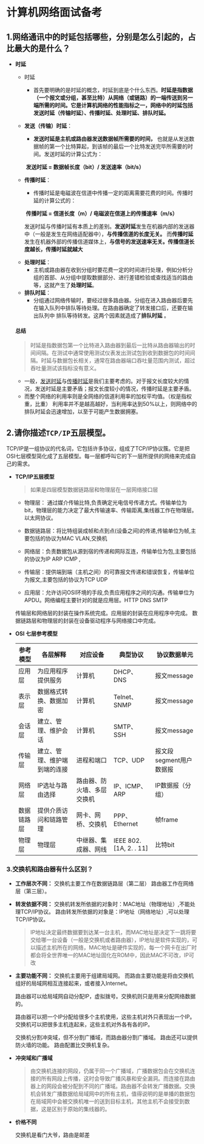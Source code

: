 # 计算机网络面试备考

## 1.网络通讯中的时延包括哪些，分别是怎么引起的，占比最大的是什么？

* **时延**

  * 时延

    * 首先要明确的是时延的概念，时延到底是个什么东西。**时延是指数据（一个报文或分组，甚至比特）从网络（或链路）的一端传送到另一端所需的时间。它是计算机网络的性能指标之一，网络中的时延包括发送时延（传输时延）、传播时延、处理时延、排队时延。**

  * **发送（传输）时延**： 

    * **发送时延是主机或路由器发送数据帧所需要的时间，** 也就是从发送数据帧的第一个比特算起，到该帧的最后一个比特发送完毕所需要的时间。发送时延的计算公式为：

    ​        **发送时延 = 数据帧长度（bit）/ 发送速率（bit/s）**

  * **传播时延**：

    * 传播时延是电磁波在信道中传播一定的距离需要花费的时间。传播时延的计算公式的：

    ​        **传播时延 = 信道长度（m）/ 电磁波在信道上的传播速率（m/s）**

    ​		发送时延与传播时延有本质上的差别。**发送时延**发生在机器内部的发送器中（一般是发生在网络适配器中），**与传播信道的长度无关。** 而**传播时延**发生在机器外部的传播信道媒体上，**与信号的发送速率无关。传播信道长度越长，传播时延就越大**

  - **处理时延**：
    * 主机或路由器在收到分组时要花费一定的时间进行处理，例如分析分组的首部、从分组中提取数据部分、进行差错检验或查找适当的路由等，这就产生了**处理时延**。
  - **排队时延**：
    * 分组通过网络传输时，要经过很多路由器。分组在进入路由器后要先在输入队列中排队等待处理。在路由器确定了转发接口后，还要在输出队列中 排队等待转发。这两个因素就造成了**排队时延** 。

  #### 总结

  > 时延是指数据包第一个比特进入路由器到最后一比特从路由器输出的时间间隔。在测试中通常使用测试仪表发出测试包到收到数据包的时间间隔。时延与数据包长相关，通常在路由器端口吞吐量范围内测试，超过吞吐量测试该指标没有意义。

  - 一般，[发送时延](https://www.baidu.com/s?wd=发送时延&tn=SE_PcZhidaonwhc_ngpagmjz&rsv_dl=gh_pc_zhidao)与[传播时延](https://www.baidu.com/s?wd=传播时延&tn=SE_PcZhidaonwhc_ngpagmjz&rsv_dl=gh_pc_zhidao)是我们主要考虑的。对于报文长度较大的情况，发送时延是主要矛盾；报文长度较小的情况，传播时延是主要矛盾。
  - 而整个网络的利用率则是全网络的信道利用率的加权平均值。（权是指权重，比重） 利用率并不是越高越好，当利用率达到50%以上，则网络中的排队时延会迅速增加，以至于可能产生数据拥塞。

## 2.请你描述`TCP/IP`五层模型。

TCP/IP是一组协议的代名词，它包括许多协议，组成了TCP/IP协议簇。它是把OSI七层模型简化成了五层模型。每一层都呼叫它的下一层所提供的网络来完成自己的需求。

* **TCP/IP五层模型**

  > 如果是四层模型数据链路层和物理层在一层网络接口层

  * 物理层：
    通过媒介传输比特,负责确定光电信号传递方式。传输单位为bit，物理层的能力决定了最大传输速率、传输距离,集线器工作在物理层。以太网协议。

  * 数据链路层：将比特组装成帧和点到点(设备之间)的传递,传输单位为帧,主要包括的协议为MAC VLAN,交换机

  * 网络层：负责数据包从源到宿的传递和网际互连，传输单位为包,主要包括的协议为IP ARP ICMP ,

  * 传输层：提供端到端（主机之间）的可靠报文传递和错误恢复，传输单位为报文,主要包括的协议为TCP UDP

  * 应用层：允许访问OSI环境的手段,负责应用程序之间的沟通。传输单位为APDU。网络编程主要针对的就是应用层。HTTP DNS SMTP

  传输层和网络层的封装在操作系统完成。应用层的封装在应用程序中完成。
  数据链路层和物理层的封装在设备驱动程序与网络接口中完成。

* **OSI 七层参考模型**

  | 参考模型   | 各层解释                     | 对应设备                   | 典型协议                | 协议数据单元            |
  | ---------- | ---------------------------- | -------------------------- | ----------------------- | ----------------------- |
  | 应用层     | 为应用程序提供服务           | 计算机                     | DHCP、DNS               | 报文message             |
  | 表示层     | 数据格式转换、数据加密       | 计算机                     | Telnet、SNMP            | 报文message             |
  | 会话层     | 建立、管理、维护会话         | 计算机                     | SMTP、SSH               | 报文message             |
  | 传输层     | 建立、管理、维护端到端的连接 | 进程和端口                 | TCP、UDP                | 报文段segment用户数据报 |
  | 网络层     | IP选址与路由选择             | 路由器、防火墙、多层交换机 | IP、ICMP、ARP           | IP数据报（分组）        |
  | 数据链路层 | 提供介质访问和链路管理       | 网卡、网桥、交换机         | PPP、Ethernet           | 帧frame                 |
  | 物理层     | 物理层                       | 中继器、集成器、网线       | IEEE 802. [1A, 2. . 11] | 比特bit                 |

### 3.交换机和路由器有什么区别？

* **工作层次不同：**
  交换机主要工作在数据链路层（第二层）
  路由器工作在网络层（第三层）。

* **转发依据不同：**
  交换机转发所依据的对象时：MAC地址（物理地址）,不能处理TCP/IP协议。
  路由转发所依据的对象是：IP地址（网络地址）,可以处理TCP/IP协议。

  > IP地址决定最终数据要到达某一台主机，而MAC地址是决定下一跳将要交给哪一台设备（一般是交换机或者路由器），IP地址是软件实现的，可以描述主机所在的网络，MAC地址是硬件实现的，每一个网卡在出厂时都会将全世界唯一的MAC地址固化在ROM中，因此MAC不可改，IP可改

* **主要功能不同：**
  交换机主要用于组建局域网。
  而路由主要功能是将由交换机组好的局域网相互连接起来，或者接入Internet。
  
  路由器可以给局域网自动分配IP，虚拟拨号。交换机则只是用来分配网络数据的。 
  
  路由器可以把一个IP分配给很多个主机使用，这些主机对外只表现出一个IP。交换机可以把很多主机连起来，这些主机对外各有各的IP。

  交换机分割冲突域，但不分割广播域，而路由器分割广播域。
  路由还可以提供防火墙的功能。
  路由配置比交换机复杂。
  
* **冲突域和广播域**

  > 由交换机连接的网段，仍属于同一个广播域，广播数据包会在交换机连接的所有网段上传播，这时会导致广播风暴和安全漏洞。而连接在路由器上的网段会被分配到不同的广播域。路由器不会转发广播数据。交换机会转发广播数据给局域网中的所有主机，值得说明的是单播的数据包在局域网中会被交换机唯一的送到目标主机，其他主机不会接受到数据，这是区别于原始的集线器的。

* **价格不同**

  交换机是看门大爷，路由是邮差